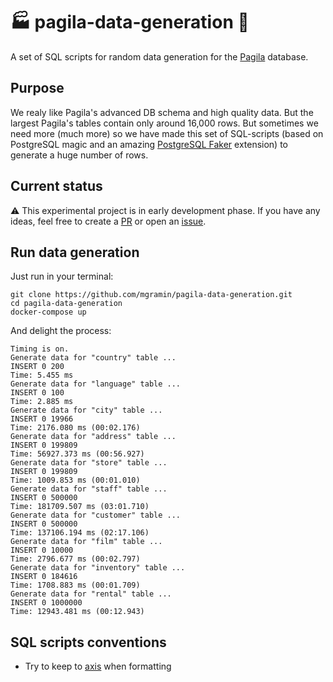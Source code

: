 # :factory: pagila-data-generation :movie_camera:

A set of SQL scripts for random data generation for the [Pagila](https://github.com/devrimgunduz/pagila) database.


## Purpose

We realy like Pagila's advanced DB schema and high quality data. But the largest Pagila's tables contain only around 16,000 rows. But sometimes we need more (much more) so we have made this set of SQL-scripts (based on PostgreSQL magic and an amazing [PostgreSQL Faker](https://gitlab.com/dalibo/postgresql_faker) extension) to generate a huge number of rows.


## Current status

:warning: This experimental project is in early development phase. If you have any ideas, feel free to create a [PR](https://github.com/mgramin/pagila-data-generation/pulls) or open an [issue](https://github.com/mgramin/pagila-data-generation/issues).


## Run data generation

Just run in your terminal:
```
git clone https://github.com/mgramin/pagila-data-generation.git
cd pagila-data-generation
docker-compose up
```

And delight the process:
```
Timing is on.
Generate data for "country" table ...
INSERT 0 200
Time: 5.455 ms
Generate data for "language" table ...
INSERT 0 100
Time: 2.885 ms
Generate data for "city" table ...
INSERT 0 19966
Time: 2176.080 ms (00:02.176)
Generate data for "address" table ...
INSERT 0 199809
Time: 56927.373 ms (00:56.927)
Generate data for "store" table ...
INSERT 0 199809
Time: 1009.853 ms (00:01.010)
Generate data for "staff" table ...
INSERT 0 500000
Time: 181709.507 ms (03:01.710)
Generate data for "customer" table ...
INSERT 0 500000
Time: 137106.194 ms (02:17.106)
Generate data for "film" table ...
INSERT 0 10000
Time: 2796.677 ms (00:02.797)
Generate data for "inventory" table ...
INSERT 0 184616
Time: 1708.883 ms (00:01.709)
Generate data for "rental" table ...
INSERT 0 1000000
Time: 12943.481 ms (00:12.943)
```


## SQL scripts conventions

- Try to keep to [axis](https://gramin.pro/posts/rivers-and-axis) when formatting
